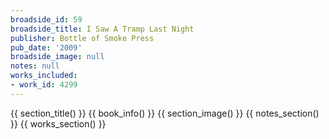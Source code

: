 ```yaml
---
broadside_id: 59
broadside_title: I Saw A Tramp Last Night
publisher: Bottle of Smoke Press
pub_date: '2009'
broadside_image: null
notes: null
works_included:
- work_id: 4299
---
```


{{ section_title() }}
{{ book_info() }}
{{ section_image() }}
{{ notes_section() }}
{{ works_section() }}
